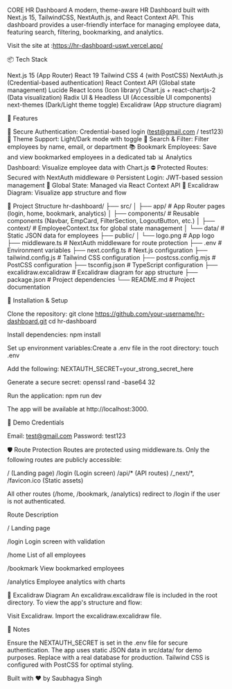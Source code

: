 CORE HR Dashboard
A modern, theme-aware HR Dashboard built with Next.js 15, TailwindCSS, NextAuth.js, and React Context API. This dashboard provides a user-friendly interface for managing employee data, featuring search, filtering, bookmarking, and analytics.

Visit the site at :https://hr-dashboard-uswt.vercel.app/

📦 Tech Stack

Next.js 15 (App Router)
React 19
Tailwind CSS 4 (with PostCSS)
NextAuth.js (Credential-based authentication)
React Context API (Global state management)
Lucide React Icons (Icon library)
Chart.js + react-chartjs-2 (Data visualization)
Radix UI & Headless UI (Accessible UI components)
next-themes (Dark/Light theme toggle)
Excalidraw (App structure diagram)


🚀 Features

🔐 Secure Authentication: Credential-based login (test@gmail.com / test123)
🌙 Theme Support: Light/Dark mode with toggle
🔎 Search & Filter: Filter employees by name, email, or department
📚 Bookmark Employees: Save and view bookmarked employees in a dedicated tab
📊 Analytics Dashboard: Visualize employee data with Chart.js
⛔ Protected Routes: Secured with NextAuth middleware
🌐 Persistent Login: JWT-based session management
🧠 Global State: Managed via React Context API
🧾 Excalidraw Diagram: Visualize app structure and flow


📁 Project Structure
hr-dashboard/
├── src/
│   ├── app/                    # App Router pages (login, home, bookmark, analytics)
│   ├── components/             # Reusable components (Navbar, EmpCard, FilterSection, LogoutButton, etc.)
│   ├── context/                # EmployeeContext.tsx for global state management
│   └── data/                   # Static JSON data for employees
├── public/
│   └── logo.png                # App logo
├── middleware.ts               # NextAuth middleware for route protection
├── .env                        # Environment variables
├── next.config.ts              # Next.js configuration
├── tailwind.config.js          # Tailwind CSS configuration
├── postcss.config.mjs          # PostCSS configuration
├── tsconfig.json               # TypeScript configuration
├── excalidraw.excalidraw       # Excalidraw diagram for app structure
├── package.json                # Project dependencies
└── README.md                   # Project documentation


🔧 Installation & Setup

Clone the repository:
git clone https://github.com/your-username/hr-dashboard.git
cd hr-dashboard


Install dependencies:
npm install


Set up environment variables:Create a .env file in the root directory:
touch .env

Add the following:
NEXTAUTH_SECRET=your_strong_secret_here

Generate a secure secret:
openssl rand -base64 32


Run the application:
npm run dev

The app will be available at http://localhost:3000.



🧪 Demo Credentials

Email: test@gmail.com
Password: test123


🛡 Route Protection
Routes are protected using middleware.ts. Only the following routes are publicly accessible:

/ (Landing page)
/login (Login screen)
/api/* (API routes)
/_next/*, /favicon.ico (Static assets)

All other routes (/home, /bookmark, /analytics) redirect to /login if the user is not authenticated.



Route
Description



/
Landing page


/login
Login screen with validation


/home
List of all employees


/bookmark
View bookmarked employees


/analytics
Employee analytics with charts



🧩 Excalidraw Diagram
An excalidraw.excalidraw file is included in the root directory. To view the app's structure and flow:

Visit Excalidraw.
Import the excalidraw.excalidraw file.


📝 Notes

Ensure the NEXTAUTH_SECRET is set in the .env file for secure authentication.
The app uses static JSON data in src/data/ for demo purposes. Replace with a real database for production.
Tailwind CSS is configured with PostCSS for optimal styling.


Built with ❤️ by Saubhagya Singh
